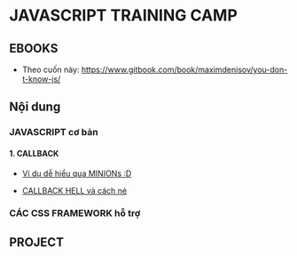 # JAVASCRIPT TRAINING CAMP

## EBOOKS

* Theo cuốn này:
https://www.gitbook.com/book/maximdenisov/you-don-t-know-js/


## Nội dung

### JAVASCRIPT cơ bản

#### 1. CALLBACK

* [Ví dụ dễ hiểu qua MINIONs :D](https://medium.freecodecamp.org/javascript-callbacks-explained-using-minions-da272f4d9bcd) 

* [CALLBACK HELL và cách né](http://callbackhell.com/)

### CÁC CSS FRAMEWORK hỗ trợ

## PROJECT